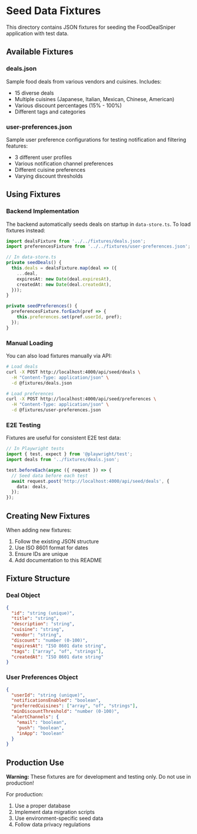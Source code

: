 # Seed Data Fixtures

This directory contains JSON fixtures for seeding the FoodDealSniper application with test data.

## Available Fixtures

### deals.json

Sample food deals from various vendors and cuisines. Includes:

- 15 diverse deals
- Multiple cuisines (Japanese, Italian, Mexican, Chinese, American)
- Various discount percentages (15% - 100%)
- Different tags and categories

### user-preferences.json

Sample user preference configurations for testing notification and filtering features:

- 3 different user profiles
- Various notification channel preferences
- Different cuisine preferences
- Varying discount thresholds

## Using Fixtures

### Backend Implementation

The backend automatically seeds deals on startup in `data-store.ts`. To load fixtures instead:

```typescript
import dealsFixture from '../../fixtures/deals.json';
import preferencesFixture from '../../fixtures/user-preferences.json';

// In data-store.ts
private seedDeals() {
  this.deals = dealsFixture.map(deal => ({
    ...deal,
    expiresAt: new Date(deal.expiresAt),
    createdAt: new Date(deal.createdAt),
  }));
}

private seedPreferences() {
  preferencesFixture.forEach(pref => {
    this.preferences.set(pref.userId, pref);
  });
}
```

### Manual Loading

You can also load fixtures manually via API:

```bash
# Load deals
curl -X POST http://localhost:4000/api/seed/deals \
  -H "Content-Type: application/json" \
  -d @fixtures/deals.json

# Load preferences
curl -X POST http://localhost:4000/api/seed/preferences \
  -H "Content-Type: application/json" \
  -d @fixtures/user-preferences.json
```

### E2E Testing

Fixtures are useful for consistent E2E test data:

```typescript
// In Playwright tests
import { test, expect } from '@playwright/test';
import deals from '../fixtures/deals.json';

test.beforeEach(async ({ request }) => {
  // Seed data before each test
  await request.post('http://localhost:4000/api/seed/deals', {
    data: deals,
  });
});
```

## Creating New Fixtures

When adding new fixtures:

1. Follow the existing JSON structure
2. Use ISO 8601 format for dates
3. Ensure IDs are unique
4. Add documentation to this README

## Fixture Structure

### Deal Object

```json
{
  "id": "string (unique)",
  "title": "string",
  "description": "string",
  "cuisine": "string",
  "vendor": "string",
  "discount": "number (0-100)",
  "expiresAt": "ISO 8601 date string",
  "tags": ["array", "of", "strings"],
  "createdAt": "ISO 8601 date string"
}
```

### User Preferences Object

```json
{
  "userId": "string (unique)",
  "notificationsEnabled": "boolean",
  "preferredCuisines": ["array", "of", "strings"],
  "minDiscountThreshold": "number (0-100)",
  "alertChannels": {
    "email": "boolean",
    "push": "boolean",
    "inApp": "boolean"
  }
}
```

## Production Use

**Warning:** These fixtures are for development and testing only. Do not use in production!

For production:

1. Use a proper database
2. Implement data migration scripts
3. Use environment-specific seed data
4. Follow data privacy regulations
